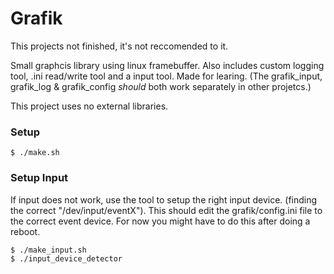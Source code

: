 # Grafik
This projects not finished, it's not reccomended to it.

Small graphcis library using linux framebuffer. Also includes custom logging tool, .ini read/write tool and a input tool. Made for learing. (The grafik_input, grafik_log & grafik_config *should* both work separately in other projetcs.) 

This project uses no external libraries.

### Setup
```console
$ ./make.sh
```

### Setup Input
If input does not work, use the tool to setup the right input device. (finding the correct "/dev/input/eventX"). This should edit the grafik/config.ini file to the correct event device. For now you might have to do this after doing a reboot.
```console
$ ./make_input.sh
$ ./input_device_detector
```
